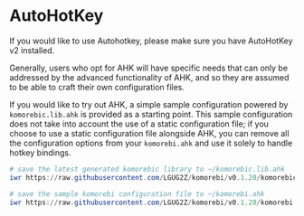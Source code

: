 # AutoHotKey

<!-- TODO: Update this completely -->

If you would like to use Autohotkey, please make sure you have AutoHotKey v2
installed.

Generally, users who opt for AHK will have specific needs that can only be
addressed by the advanced functionality of AHK, and so they are assumed to be
able to craft their own configuration files.

If you would like to try out AHK, a simple sample configuration powered by
`komorebic.lib.ahk` is provided as a starting point. This sample configuration
does not take into account the use of a static configuration file; if you
choose to use a static configuration file alongside AHK, you can remove all the
configuration options from your `komorebi.ahk` and use it solely to handle
hotkey bindings.


```powershell
# save the latest generated komorebic library to ~/komorebic.lib.ahk
iwr https://raw.githubusercontent.com/LGUG2Z/komorebi/v0.1.20/komorebic.lib.ahk -OutFile $Env:USERPROFILE\komorebic.lib.ahk

# save the sample komorebi configuration file to ~/komorebi.ahk
iwr https://raw.githubusercontent.com/LGUG2Z/komorebi/v0.1.20/komorebi.sample.ahk -OutFile $Env:USERPROFILE\komorebi.ahk
```

